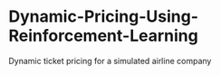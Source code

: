 # Dynamic-Pricing-Using-Reinforcement-Learning
Dynamic ticket pricing for a simulated airline company
